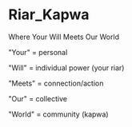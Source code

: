# Riar_Kapwa
Where Your Will Meets Our World

"Your" = personal

"Will" = individual power (your riar﻿)

"Meets" = connection/action

"Our" = collective

"World" = community (kapwa﻿)
